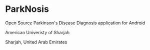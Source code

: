 # ParkNosis

Open Source Parkinson's Disease Diagnosis application for Android



American Univeristy of Sharjah

Sharjah, United Arab Emirates

